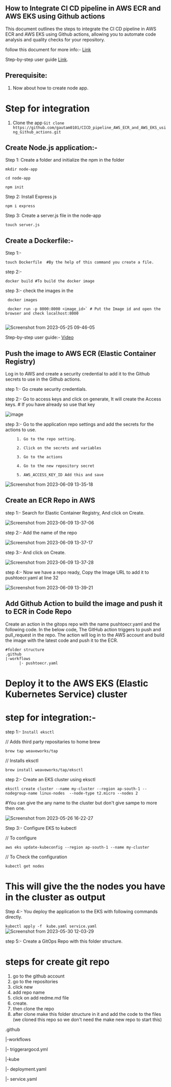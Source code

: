 ## How to Integrate CI CD pipeline in AWS ECR and AWS EKS using Github actions

This document outlines the steps to integrate the CI CD pipeline in AWS ECR and AWS EKS using Github actions, allowing you to automate code analysis and quality checks for your repository.

follow this document for more info:- [Link](https://towardsaws.com/containerize-node-js-a25b7e9a1e85)

Step-by-step user guide [Link](https://drive.google.com/file/d/15imowp0o8a4CiGpMJIIFTI2Mbvm60vRS/view?usp=sharing).

## Prerequisite:
 
 1. Now about how to create node app. 

# Step for integration
1. Clone the app ``` Git clone https://github.com/gautam0101/CICD_pipeline_AWS_ECR_and_AWS_EKS_using_Github_actions.git ```

## Create Node.js application:- 

Step 1: Create a folder and initialize the npm in the folder
```
mkdir node-app
          
cd node-app
          
npm init
```
Step 2: Install Express js

``` 
npm i express

```

Step 3: Create a server.js file in the node-app 
        
```
touch server.js

```
        
## Create a Dockerfile:-

Step 1:- 

``` 
touch Dockerfile  #By the help of this command you create a file.

```

step 2:- 

```
docker build #To build the docker image

```

step 3:- check the images in the
          
  ``` 
   docker images
          
   docker run -p 8000:8000 <image_id>` # Put the Image id and open the browser and check localhost:8000 
          
  ``` 
          
 ![Screenshot from 2023-05-25 09-46-05](https://github.com/gautam0101/Github-action/assets/101164301/39b86115-15a5-488f-9409-3b95c19b4b49)


 Step-by-step user guide:- [Video](https://drive.google.com/file/d/1yyKyseGE_N07ogGZcP55pBE7Aod8CgRs/view?usp=sharing)


## Push the image to AWS ECR (Elastic Container Registry)

Log in to AWS and create a security credential to add it to the Github secrets to use in the Github actions.

step 1:- Go create security credentials.

step 2:- Go to access keys and click on generate, It will create the Access keys. # If you have already so use that key

![image](https://github.com/gautam0101/Github-action/assets/101164301/f6f8881f-acdf-4a2e-a0fb-1bab994e3cf6)


step 3:- Go to the application repo settings and add the secrets for the actions to use.
         
         1. Go to the repo setting.
         
         2. Click on the secrets and variables
         
         3. Go to the actions
         
         4. Go to the new repository secret
         
         5. AWS_ACCESS_KEY_ID Add this and save
           
  ![Screenshot from 2023-06-09 13-35-18](https://github.com/gautam0101/Github-action/assets/101164301/9075ef95-5056-487a-8c84-d400a8b91a7d)



## Create an ECR Repo in AWS

step 1:- Search for Elastic Container Registry, And click on Create.
 
 ![Screenshot from 2023-06-09 13-37-06](https://github.com/gautam0101/Github-action/assets/101164301/6ca0e1cf-403b-4f13-9424-de40c9aac3b1)


step 2:- Add the name of the repo

![Screenshot from 2023-06-09 13-37-17](https://github.com/gautam0101/Github-action/assets/101164301/63bcc7ab-155e-4bc1-8d31-5d72e26c30ee)


step 3:- And click on Create.

![Screenshot from 2023-06-09 13-37-28](https://github.com/gautam0101/Github-action/assets/101164301/4d6c39cc-1a5c-42b5-afab-ee169daa1b13)


step 4:- Now we have a repo ready, Copy the Image URL to add it to pushtoecr.yaml at line 32

![Screenshot from 2023-06-09 13-39-21](https://github.com/gautam0101/Github-action/assets/101164301/a438d014-fb6e-4605-a9c1-b2a39fc9d0a6)



## Add Github Action to build the image and push it to ECR in Code Repo

Create an action in the gitops repo with the name pushtoecr.yaml and the following code. In the below code, The GitHub action triggers to push and pull_request in the repo. The action will log in to the AWS account and build the image with the latest code and push it to the ECR.

```
#folder structure
.github
|-workflows
      |- pushtoecr.yaml

```

# Deploy it to the AWS EKS (Elastic Kubernetes Service) cluster

# step for integration:- 

step 1:- `Install eksctl`

// Adds third party repositaries to home brew

`brew tap weaveworks/tap`

// Installs eksctl

`brew install weaveworks/tap/eksctl`

step 2:-  Create an EKS cluster using eksctl

`eksctl create cluster --name my-cluster --region ap-south-1 --nodegroup-name linux-nodes  --node-type t2.micro --nodes 2`

#You can give the any name to the cluster but don't give sampe to more then one.

![Screenshot from 2023-05-26 16-22-27](https://github.com/gautam0101/Github-action/assets/101164301/9704902f-00dd-4843-8382-41c7831f1988)

Step 3:- Configure EKS to kubectl

// To configure

`aws eks update-kubeconfig --region ap-south-1 --name my-cluster`

// To Check the configuration 

`kubectl get nodes`

# This will give the the nodes you have in the cluster as output

Step 4:- You deploy the application to the EKS with following commands directly.

`kubectl apply -f  kube.yaml service.yaml`![Screenshot from 2023-05-30 12-03-29](https://github.com/gautam0101/Github-action/assets/101164301/49225bce-7754-4fd9-a5ef-5f1ca156c7b1)

step 5:- Create a GitOps Repo with this folder structure.

# steps for create git repo
   
   1. go to the github account
   2. go to the repositories
   3. click new
   4. add repo name
   5. click on add redme.md file
   6. create.
   7. then clone the repo
   8. after clone make this folder structure in it and add the code to the files (we cloned this repo so we don't need the make new repo to start this)

.github

|-workflows

|- triggerargocd.yml

|-kube
   
   |- deployment.yaml
   
   |- service.yaml
   
   
   
   
   

